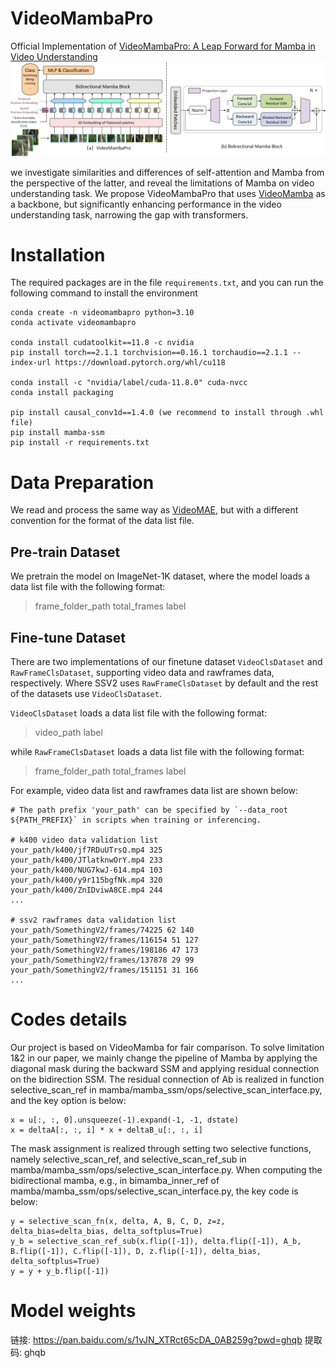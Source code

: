 # VideoMambaPro
Official Implementation of [VideoMambaPro: A Leap Forward for Mamba in Video Understanding](https://arxiv.org/abs/2406.19006)
![flowchart](fig/fig1.png)

we investigate similarities and differences of self-attention and Mamba from the perspective of the latter, and reveal the limitations of Mamba on video understanding task. We propose VideoMambaPro that uses [VideoMamba](https://github.com/OpenGVLab/VideoMamba) as a backbone, but significantly enhancing performance in the video understanding task, narrowing the gap with transformers. 
# Installation

The required packages are in the file `requirements.txt`, and you can run the following command to install the environment

```
conda create -n videomambapro python=3.10
conda activate videomambapro

conda install cudatoolkit==11.8 -c nvidia
pip install torch==2.1.1 torchvision==0.16.1 torchaudio==2.1.1 --index-url https://download.pytorch.org/whl/cu118

conda install -c "nvidia/label/cuda-11.8.0" cuda-nvcc
conda install packaging

pip install causal_conv1d==1.4.0 (we recommend to install through .whl file)
pip install mamba-ssm
pip install -r requirements.txt
```

# Data Preparation
We read and process the same way as [VideoMAE](https://github.com/MCG-NJU/VideoMAE/blob/main/DATASET.md), but with a different convention for the format of the data list file. 


## Pre-train Dataset
We pretrain the model on ImageNet-1K dataset, where the model loads a data list file with the following format:
> frame_folder_path total_frames label

## Fine-tune Dataset
There are two implementations of our finetune dataset `VideoClsDataset` and `RawFrameClsDataset`, supporting video data and rawframes data, respectively. Where SSV2 uses `RawFrameClsDataset` by default and the rest of the datasets use `VideoClsDataset`.

`VideoClsDataset` loads a data list file with the following format:
> video_path label

while `RawFrameClsDataset` loads a data list file with the following format:
> frame_folder_path total_frames label

For example, video data list and rawframes data list are shown below:
```
# The path prefix 'your_path' can be specified by `--data_root ${PATH_PREFIX}` in scripts when training or inferencing.

# k400 video data validation list
your_path/k400/jf7RDuUTrsQ.mp4 325
your_path/k400/JTlatknwOrY.mp4 233
your_path/k400/NUG7kwJ-614.mp4 103
your_path/k400/y9r115bgfNk.mp4 320
your_path/k400/ZnIDviwA8CE.mp4 244
...

# ssv2 rawframes data validation list
your_path/SomethingV2/frames/74225 62 140
your_path/SomethingV2/frames/116154 51 127
your_path/SomethingV2/frames/198186 47 173
your_path/SomethingV2/frames/137878 29 99
your_path/SomethingV2/frames/151151 31 166
...
```
# Codes details
Our project is based on VideoMamba for fair comparison. To solve limitation 1&2 in our paper, we mainly change the pipeline of Mamba by applying the diagonal mask during the backward SSM and applying residual connection on the bidirection SSM.
The  residual connection of Ab is realized in function selective_scan_ref in mamba/mamba_ssm/ops/selective_scan_interface.py, and the key option is below:
```
x = u[:, :, 0].unsqueeze(-1).expand(-1, -1, dstate)
x = deltaA[:, :, i] * x + deltaB_u[:, :, i]
```
The mask assignment is realized through setting two selective functions, namely selective_scan_ref, and selective_scan_ref_sub in mamba/mamba_ssm/ops/selective_scan_interface.py.
When computing the bidirectional mamba, e.g., in bimamba_inner_ref of mamba/mamba_ssm/ops/selective_scan_interface.py, the key code is below:
```
y = selective_scan_fn(x, delta, A, B, C, D, z=z, delta_bias=delta_bias, delta_softplus=True)
y_b = selective_scan_ref_sub(x.flip([-1]), delta.flip([-1]), A_b, B.flip([-1]), C.flip([-1]), D, z.flip([-1]), delta_bias, delta_softplus=True)
y = y + y_b.flip([-1])
```
# Model weights
链接: https://pan.baidu.com/s/1vJN_XTRct65cDA_0AB259g?pwd=ghqb 提取码: ghqb
